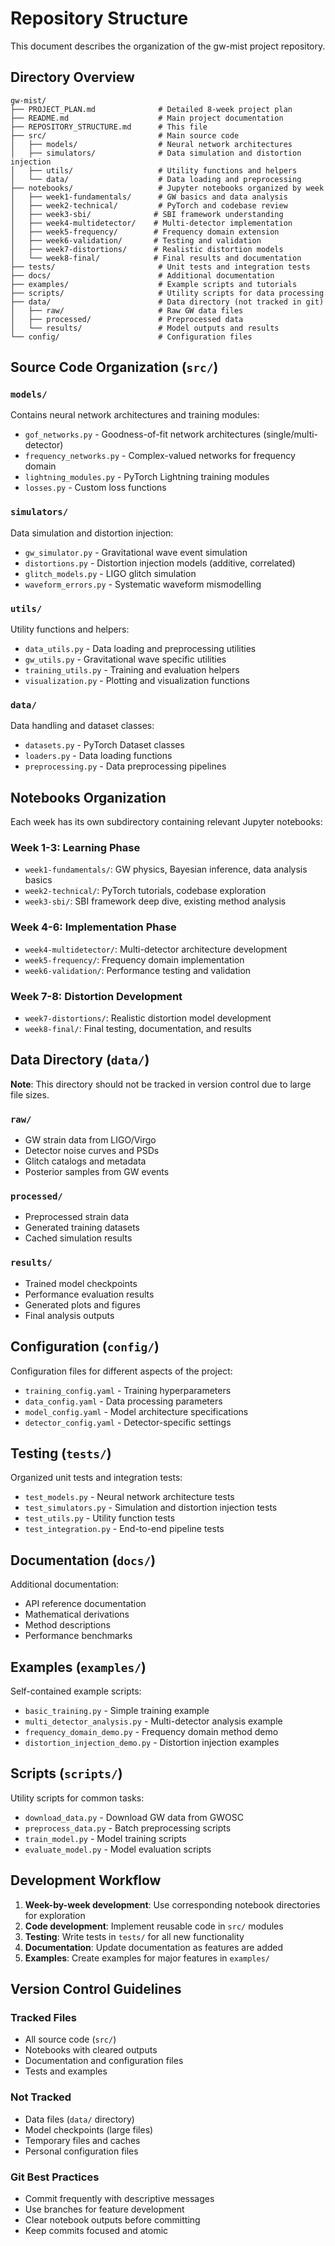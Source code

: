 # Repository Structure

This document describes the organization of the gw-mist project repository.

## Directory Overview

```
gw-mist/
├── PROJECT_PLAN.md              # Detailed 8-week project plan
├── README.md                    # Main project documentation
├── REPOSITORY_STRUCTURE.md      # This file
├── src/                         # Main source code
│   ├── models/                  # Neural network architectures
│   ├── simulators/              # Data simulation and distortion injection
│   ├── utils/                   # Utility functions and helpers
│   └── data/                    # Data loading and preprocessing
├── notebooks/                   # Jupyter notebooks organized by week
│   ├── week1-fundamentals/      # GW basics and data analysis
│   ├── week2-technical/         # PyTorch and codebase review
│   ├── week3-sbi/              # SBI framework understanding
│   ├── week4-multidetector/    # Multi-detector implementation
│   ├── week5-frequency/        # Frequency domain extension
│   ├── week6-validation/       # Testing and validation
│   ├── week7-distortions/      # Realistic distortion models
│   └── week8-final/            # Final results and documentation
├── tests/                       # Unit tests and integration tests
├── docs/                        # Additional documentation
├── examples/                    # Example scripts and tutorials
├── scripts/                     # Utility scripts for data processing
├── data/                        # Data directory (not tracked in git)
│   ├── raw/                     # Raw GW data files
│   ├── processed/               # Preprocessed data
│   └── results/                 # Model outputs and results
└── config/                      # Configuration files
```

## Source Code Organization (`src/`)

### `models/`
Contains neural network architectures and training modules:
- `gof_networks.py` - Goodness-of-fit network architectures (single/multi-detector)
- `frequency_networks.py` - Complex-valued networks for frequency domain
- `lightning_modules.py` - PyTorch Lightning training modules
- `losses.py` - Custom loss functions

### `simulators/`
Data simulation and distortion injection:
- `gw_simulator.py` - Gravitational wave event simulation
- `distortions.py` - Distortion injection models (additive, correlated)
- `glitch_models.py` - LIGO glitch simulation
- `waveform_errors.py` - Systematic waveform mismodelling

### `utils/`
Utility functions and helpers:
- `data_utils.py` - Data loading and preprocessing utilities
- `gw_utils.py` - Gravitational wave specific utilities
- `training_utils.py` - Training and evaluation helpers
- `visualization.py` - Plotting and visualization functions

### `data/`
Data handling and dataset classes:
- `datasets.py` - PyTorch Dataset classes
- `loaders.py` - Data loading functions
- `preprocessing.py` - Data preprocessing pipelines

## Notebooks Organization

Each week has its own subdirectory containing relevant Jupyter notebooks:

### Week 1-3: Learning Phase
- `week1-fundamentals/`: GW physics, Bayesian inference, data analysis basics
- `week2-technical/`: PyTorch tutorials, codebase exploration
- `week3-sbi/`: SBI framework deep dive, existing method analysis

### Week 4-6: Implementation Phase
- `week4-multidetector/`: Multi-detector architecture development
- `week5-frequency/`: Frequency domain implementation
- `week6-validation/`: Performance testing and validation

### Week 7-8: Distortion Development
- `week7-distortions/`: Realistic distortion model development
- `week8-final/`: Final testing, documentation, and results

## Data Directory (`data/`)

**Note**: This directory should not be tracked in version control due to large file sizes.

### `raw/`
- GW strain data from LIGO/Virgo
- Detector noise curves and PSDs
- Glitch catalogs and metadata
- Posterior samples from GW events

### `processed/`
- Preprocessed strain data
- Generated training datasets
- Cached simulation results

### `results/`
- Trained model checkpoints
- Performance evaluation results
- Generated plots and figures
- Final analysis outputs

## Configuration (`config/`)

Configuration files for different aspects of the project:
- `training_config.yaml` - Training hyperparameters
- `data_config.yaml` - Data processing parameters
- `model_config.yaml` - Model architecture specifications
- `detector_config.yaml` - Detector-specific settings

## Testing (`tests/`)

Organized unit tests and integration tests:
- `test_models.py` - Neural network architecture tests
- `test_simulators.py` - Simulation and distortion injection tests
- `test_utils.py` - Utility function tests
- `test_integration.py` - End-to-end pipeline tests

## Documentation (`docs/`)

Additional documentation:
- API reference documentation
- Mathematical derivations
- Method descriptions
- Performance benchmarks

## Examples (`examples/`)

Self-contained example scripts:
- `basic_training.py` - Simple training example
- `multi_detector_analysis.py` - Multi-detector analysis example
- `frequency_domain_demo.py` - Frequency domain method demo
- `distortion_injection_demo.py` - Distortion injection examples

## Scripts (`scripts/`)

Utility scripts for common tasks:
- `download_data.py` - Download GW data from GWOSC
- `preprocess_data.py` - Batch preprocessing scripts
- `train_model.py` - Model training scripts
- `evaluate_model.py` - Model evaluation scripts

## Development Workflow

1. **Week-by-week development**: Use corresponding notebook directories for exploration
2. **Code development**: Implement reusable code in `src/` modules
3. **Testing**: Write tests in `tests/` for all new functionality
4. **Documentation**: Update documentation as features are added
5. **Examples**: Create examples for major features in `examples/`

## Version Control Guidelines

### Tracked Files
- All source code (`src/`)
- Notebooks with cleared outputs
- Documentation and configuration files
- Tests and examples

### Not Tracked
- Data files (`data/` directory)
- Model checkpoints (large files)
- Temporary files and caches
- Personal configuration files

### Git Best Practices
- Commit frequently with descriptive messages
- Use branches for feature development
- Clear notebook outputs before committing
- Keep commits focused and atomic
